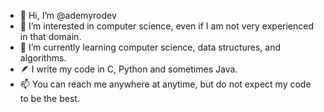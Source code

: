 - 👋 Hi, I’m @ademyrodev
- 👀 I’m interested in computer science, even if I am not very experienced in that domain.
- 🌱 I’m currently learning computer science, data structures, and algorithms.
- 🪶 I write my code in C, Python and sometimes Java.
- 📫 You can reach me anywhere at anytime, but do not expect my code to be the best.

